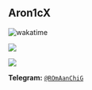 ## Aron1cX 

![wakatime](https://wakatime.com/badge/user/e553f1ea-5002-4254-bc94-30d0862ebb17.svg)

![](https://wakatime.com/share/@Aron1cX/454bd6f0-22a4-49cb-9905-675ac88852c1.svg)

![](https://wakatime.com/share/@Aron1cX/e96c457d-930f-4b2a-a619-dce046f9780d.svg)

<b>Telegram:</b> <code>[@ROmAanChiG](https://t.me/ROmAanChiG)</code>

